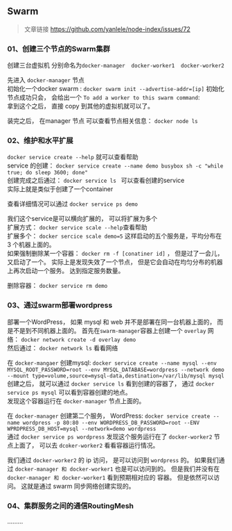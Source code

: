## Swarm

> 文章链接 https://github.com/yanlele/node-index/issues/72

### <div id="class06-01">01、创建三个节点的Swarm集群</div>

创建三台虚拟机 分别命名为`docker-manager  docker-worker1  docker-worker2`                       


先进入 `docker-manager` 节点                     
初始化一个docker swarm : `docker swarm init --advertise-addr=[ip]` 初始化节点成功只会， 会给出一个 `To add a worker to this swarm command`:                 
拿到这个之后， 直接 copy 到其他的虚拟机就可以了。 

装完之后， 在manager 节点 可以查看节点相关信息： `docker node ls`



### <div id="class06-02">02、维护和水平扩展</div>
`docker service create --help` 就可以查看帮助                                  
service 的创建： `docker service create --name demo busybox sh -c "while true; do sleep 3600; done"`                                                  
创建完成之后通过： `docker service ls ` 可以查看创建的service                                   
实际上就是类似于创建了一个container                                  

查看详细情况可以通过 `docker service ps demo`                     

我们这个service是可以横向扩展的， 可以将扩展为多个                           
扩展方式： `docker service scale --help`查看帮助                     
扩展多个： `docker sercice scale demo=5` 这样启动的五个服务是，平均分布在 3 个机器上面的。                      
如果强制删除某一个容器： `docker rm -f [conatiner id]` ， 但是过了一会儿， 又启动了一个。 
实际上是发现失效了一个节点， 但是它会自动在均匀分布的机器上再次启动一个服务。 达到指定服务数量。  

删除容器： `docker service rm demo`


### <div id="class06-03">03、通过swarm部署wordpress</dvi>
部署一个WordPress， 如果 mysql 和 web 并不是部署在同一台机器上面的， 而是不是到不同机器上面的。 
首先在`swarm-manager`容器上创建一个 `overlay` 网络： `docker network create -d overlay demo`                     
然后通过： `docker network ls` 看看网络

在 `docker-mangaer` 创建mysql:  `docker service create --name mysql --env MYSQL_ROOT_PASSWORD=root --env MYSQL_DATABASE=wordpress --network demo --mount type=volume,source=mysql-data,destination=/var/lib/mysql mysql`                                
创建之后， 就可以通过 `docker service ls` 看到创建的容器了， 通过 `docker service ps mysql` 可以看到容器创建的地点。                     
发现这个容器运行在 `docker-manager` 节点上面的。


在 `docker-manager` 创建第二个服务， WordPress: `docker service create --name wordpress -p 80:80 --env WORDPRESS_DB_PASSWORD=root --ENV WPRDPRESS_DB_HOST=mysql --network=demo wordpress`                       
通过 `docker service ps wordpress` 发现这个服务运行在了 `docker-worker2` 节点上面了， 可以去 `dcoker-worker2` 看看容器运行情况。 

我们通过 `docker-worker2` 的 ip  访问， 是可以访问到 `wordpress` 的。 如果我们通过 `docker-manager 和 docker-worker1` 也是可以访问到的。 
但是我们并没有在 `docker-manager 和 docker-worker1` 看到预期相对应的 容器。 但是依然可以访问。 这就是通过 swarm 同步网络创建实现的。 



### <div id="class06-04">04、集群服务之间的通信RoutingMesh</div>
.........



 

